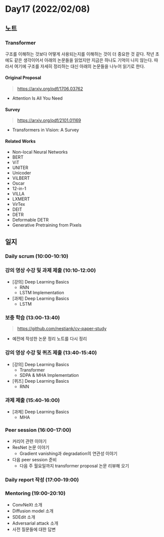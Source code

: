 # Day17 (2022/02/08)

## 노트

### Transformer

구조를 이해하는 것보다 어떻게 사용되는지를 이해하는 것이 더 중요한 것 같다. 작년 초에도 같은 생각이어서 아래의 논문들을 읽었지만 지금은 하나도 기억이 나지 않는다. 따라서 여기에 구조를 자세히 정리하는 대신 아래의 논문들을 나누어 읽기로 한다.

#### Original Proposal

> https://arxiv.org/pdf/1706.03762

  * Attention Is All You Need

#### Survey

> https://arxiv.org/pdf/2101.01169

  * Transformers in Vision: A Survey

#### Related Works

  * Non-local Neural Networks
  * BERT
  * ViT
  * UNITER
  * Unicoder
  * ViLBERT
  * Oscar
  * 12-in-1
  * VILLA
  * LXMERT
  * VirTex
  * DEIT
  * DETR
  * Deformable DETR
  * Generative Pretraining from Pixels

## 일지

### Daily scrum (10:00-10:10)

### 강의 영상 수강 및 과제 제출 (10:10-12:00)

  * [강의] Deep Learning Basics
    * RNN
    * LSTM Implementation
  * [과제] Deep Learning Basics
    * LSTM

### 보충 학습 (13:00-13:40)

> https://github.com/nestiank/cv-paper-study

  * 예전에 작성한 논문 정리 노트를 다시 정리

### 강의 영상 수강 및 퀴즈 제출 (13:40-15:40)

  * [강의] Deep Learning Basics
    * Transformer
    * SDPA & MHA Implementation
  * [퀴즈] Deep Learning Basics
    * RNN

### 과제 제출 (15:40-16:00)

  * [과제] Deep Learning Basics
    * MHA

### Peer session (16:00-17:00)

  * 커리어 관련 이야기
  * ResNet 논문 이야기
    * Gradient vanishing과 degradation의 연관성 이야기
  * 다음 peer session 준비
    * 다음 주 월요일까지 transformer proposal 논문 리뷰해 오기

### Daily report 작성 (17:00-19:00)

### Mentoring (19:00-20:10)

  * ConvNeXt 소개
  * Diffusion model 소개
  * SDEdit 소개
  * Adversarial attack 소개
  * 사전 질문들에 대한 답변
